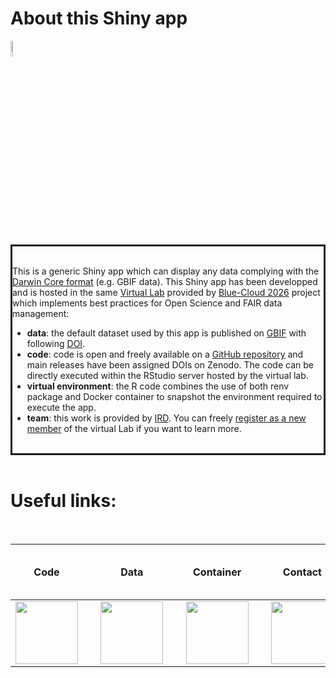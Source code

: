 # About this Shiny app

<!--- # About this Shiny app --->

[<img src="logo_blue-cloud_2026.svg" height="8%">](https://blue-cloud.d4science.org)

<div id="modal" name="modal" style="border:solid">
<br>

This is a generic Shiny app which can display any data complying with the [Darwin Core format](https://dwc.tdwg.org/) (e.g. GBIF data). This Shiny app has been developped and is hosted in the same [Virtual Lab](https://blue-cloud.d4science.org/group/globalfisheriesatlas) provided by 
[Blue-Cloud 2026](https://blue-cloud.d4science.org) project which implements best practices for Open Science and FAIR data management:
* **data**: the default dataset used by this app is published on [GBIF](https://www.gbif.org/) with following [DOI](https://doi.org/10.15468/23m361).
* **code**: code is open and freely available on a [GitHub repository](https://github.com/firms-gta/darwin_core_viewer) and main releases have been assigned DOIs on Zenodo. The code can be directly executed within the RStudio server hosted by the virtual lab. 
* **virtual environment**: the R code combines the use of both renv package and Docker container to snapshot the environment required to execute the app. 
* **team**: this work is provided by [IRD](https://www.ird.fr/).
You can freely [register as a new member](https://blue-cloud.d4science.org/group/globalfisheriesatlas) of the virtual Lab if you want to learn more. 
<br>
</div> 
<br>

 # Useful links:
 
 <br>

 
| Code | &nbsp; &nbsp; &nbsp; &nbsp; | Data | &nbsp; &nbsp; &nbsp; &nbsp; | Container | &nbsp; &nbsp; &nbsp; &nbsp; | Contact |
| --- | --- |--- | --- | --- |--- | --- |
| [<img src="github-original-wordmark.svg" height="100px">](https://github.com/firms-gta/darwin_core_viewer) | &nbsp;  &nbsp; &nbsp; &nbsp; | [<img src="logo_gbif.svg" height="100px">](https://doi.org/10.15468/23m361) | &nbsp;  &nbsp; &nbsp; &nbsp; | [<img src="logo_docker.svg" height="100px">](https://github.com/firms-gta/darwin_core_viewer/pkgs/container/darwin_core_viewer) | &nbsp; &nbsp; &nbsp; &nbsp; | [<img src="logo_ORCID.svg" height="100px">](https://orcid.org/0000-0002-3519-6141) | 